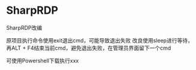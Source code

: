 # SharpRDP
SharpRDP改编

原项目执行命令使用exit退出cmd，可能导致退出失败
改良使用sleep进行等待，再ALT + F4结束当前cmd，避免退出失败，在管理员界面留下一个cmd

可使用Powershell下载执行xxx
